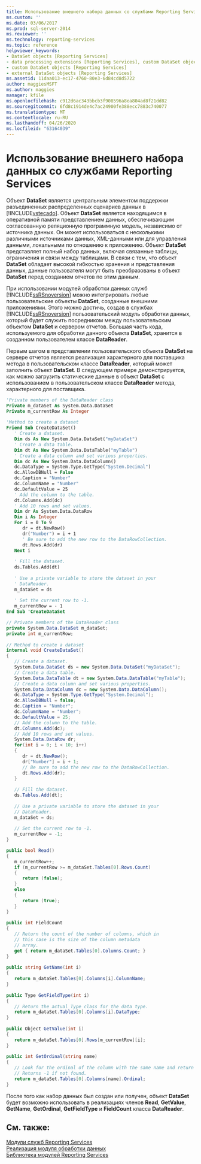 ```yaml
---
title: Использование внешнего набора данных со службами Reporting Services | Документы Майкрософт
ms.custom: ''
ms.date: 03/06/2017
ms.prod: sql-server-2014
ms.reviewer: ''
ms.technology: reporting-services
ms.topic: reference
helpviewer_keywords:
- DataSet objects [Reporting Services]
- data processing extensions [Reporting Services], custom DataSet objects
- custom DataSet objects [Reporting Services]
- external DataSet objects [Reporting Services]
ms.assetid: 11daa013-ec17-4760-80e3-6d84cd8d5722
author: maggiesMSFT
ms.author: maggies
manager: kfile
ms.openlocfilehash: c912d6ac343bbcb3f908596a8ea804ad8f21dd82
ms.sourcegitcommit: 6fd8c1914de4c7ac24900fe388ecc7883c740077
ms.translationtype: MT
ms.contentlocale: ru-RU
ms.lasthandoff: 04/26/2020
ms.locfileid: "63164039"
---
```

# <a name="using-an-external-dataset-with-reporting-services"></a>Использование внешнего набора данных со службами Reporting Services
  Объект **DataSet** является центральным элементом поддержки разъединенных распределенных сценариев данных в [!INCLUDE[vstecado](../../../includes/vstecado-md.md)]. Объект **DataSet** является находящимся в оперативной памяти представлением данных, обеспечивающим согласованную реляционную программную модель, независимо от источника данных. Он может использоваться с несколькими различными источниками данных, XML-данными или для управления данными, локальными по отношению к приложению. Объект **DataSet** представляет полный набор данных, включая связанные таблицы, ограничения и связи между таблицами. В связи с тем, что объект **DataSet** обладает высокой гибкостью хранения и представления данных, данные пользователя могут быть преобразованы в объект **DataSet** перед созданием отчетов по этим данным.  
  
 При использовании модулей обработки данных служб [!INCLUDE[ssRSnoversion](../../../includes/ssrsnoversion-md.md)] можно интегрировать любые пользовательские объекты **DataSet**, созданные внешними приложениями. Этого можно достичь, создав в службах [!INCLUDE[ssRSnoversion](../../../includes/ssrsnoversion-md.md)] пользовательский модуль обработки данных, который будет служить посредником между пользовательским объектом **DataSet** и сервером отчетов. Большая часть кода, используемого для обработки данного объекта **DataSet**, хранится в созданном пользователем классе **DataReader**.  
  
 Первым шагом в представлении пользовательского объекта **DataSet** на сервере отчетов является реализация характерного для поставщика метода в пользовательском классе **DataReader**, который может заполнить объект **DataSet**. В следующем примере демонстрируется, как можно загрузить статические данные в объект **DataSet** с использованием в пользовательском классе **DataReader** метода, характерного для поставщика.  
  
```vb  
'Private members of the DataReader class  
Private m_dataSet As System.Data.DataSet  
Private m_currentRow As Integer  
  
'Method to create a dataset  
Friend Sub CreateDataSet()  
   ' Create a dataset.  
   Dim ds As New System.Data.DataSet("myDataSet")  
   ' Create a data table.   
   Dim dt As New System.Data.DataTable("myTable")  
   ' Create a data column and set various properties.   
   Dim dc As New System.Data.DataColumn()  
   dc.DataType = System.Type.GetType("System.Decimal")  
   dc.AllowDBNull = False  
   dc.Caption = "Number"  
   dc.ColumnName = "Number"  
   dc.DefaultValue = 25  
   ' Add the column to the table.   
   dt.Columns.Add(dc)  
   ' Add 10 rows and set values.   
   Dim dr As System.Data.DataRow  
   Dim i As Integer  
   For i = 0 To 9  
      dr = dt.NewRow()  
      dr("Number") = i + 1  
      ' Be sure to add the new row to the DataRowCollection.   
      dt.Rows.Add(dr)  
   Next i  
  
   ' Fill the dataset.  
   ds.Tables.Add(dt)  
  
   ' Use a private variable to store the dataset in your  
   ' DataReader.  
   m_dataSet = ds  
  
   ' Set the current row to -1.  
   m_currentRow = - 1  
End Sub 'CreateDataSet  
```  
  
```csharp  
// Private members of the DataReader class  
private System.Data.DataSet m_dataSet;  
private int m_currentRow;  
  
// Method to create a dataset  
internal void CreateDataSet()  
{  
   // Create a dataset.  
   System.Data.DataSet ds = new System.Data.DataSet("myDataSet");  
   // Create a data table.   
   System.Data.DataTable dt = new System.Data.DataTable("myTable");  
   // Create a data column and set various properties.   
   System.Data.DataColumn dc = new System.Data.DataColumn();   
   dc.DataType = System.Type.GetType("System.Decimal");   
   dc.AllowDBNull = false;   
   dc.Caption = "Number";   
   dc.ColumnName = "Number";   
   dc.DefaultValue = 25;   
   // Add the column to the table.   
   dt.Columns.Add(dc);   
   // Add 10 rows and set values.   
   System.Data.DataRow dr;   
   for(int i = 0; i < 10; i++)  
   {   
      dr = dt.NewRow();   
      dr["Number"] = i + 1;   
      // Be sure to add the new row to the DataRowCollection.   
      dt.Rows.Add(dr);  
   }  
  
   // Fill the dataset.  
   ds.Tables.Add(dt);  
  
   // Use a private variable to store the dataset in your  
   // DataReader.  
   m_dataSet = ds;  
  
   // Set the current row to -1.  
   m_currentRow = -1;  
}  
```  
  
```csharp  
public bool Read()  
{  
   m_currentRow++;  
   if (m_currentRow >= m_dataSet.Tables[0].Rows.Count)   
   {  
      return (false);  
   }   
   else   
   {  
      return (true);  
   }  
}  
  
public int FieldCount  
{  
   // Return the count of the number of columns, which in  
   // this case is the size of the column metadata  
   // array.  
   get { return m_dataSet.Tables[0].Columns.Count; }  
}  
  
public string GetName(int i)  
{  
   return m_dataSet.Tables[0].Columns[i].ColumnName;  
}  
  
public Type GetFieldType(int i)  
{  
   // Return the actual Type class for the data type.  
   return m_dataSet.Tables[0].Columns[i].DataType;  
}  
  
public Object GetValue(int i)  
{  
   return m_dataSet.Tables[0].Rows[m_currentRow][i];  
}  
  
public int GetOrdinal(string name)  
{  
   // Look for the ordinal of the column with the same name and return it.  
   // Returns -1 if not found.  
   return m_dataSet.Tables[0].Columns[name].Ordinal;  
}  
```  
  
 После того как набор данных был создан или получен, объект **DataSet** будет возможно использовать в реализациях членов **Read**, **GetValue**, **GetName**, **GetOrdinal**, **GetFieldType** и **FieldCount** класса **DataReader**.  
  
## <a name="see-also"></a>См. также:  
 [Модули служб Reporting Services](../reporting-services-extensions.md)   
 [Реализация модуля обработки данных](implementing-a-data-processing-extension.md)   
 [Библиотека модулей Reporting Services](../reporting-services-extension-library.md)  
  
  

